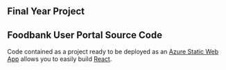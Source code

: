## Final Year Project
## Foodbank User Portal Source Code

Code contained as a project ready to be deployed as an [Azure Static Web App](https://docs.microsoft.com/azure/static-web-apps/overview) allows you to easily build [React](https://reactjs.org/).

